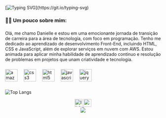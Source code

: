 [![Typing SVG](https://readme-typing-svg.demolab.com?font=Roboto&pause=1000&color=4E28B0&width=435&lines=Hello+World!!+Welcolme!)](https://git.io/typing-svg)



<h3 align="left">👩‍💻  Um pouco sobre mim:</h3>

###

<p align="left">Olá, me chamo Danielle e estou em uma emocionante jornada de transição de carreira para a área de tecnologia, com foco em programação. Tenho me dedicado ao aprendizado de desenvolvimento Front-End, incluindo HTML, CSS e JavaScript, além de explorar serviços em nuvem com AWS. Estou animada para aplicar minha habilidade de aprendizado contínuo e resolução de problemas em projetos que unam criatividade e tecnologia.</p>

###

<div align="left">
  <img src="https://cdn.jsdelivr.net/gh/devicons/devicon/icons/amazonwebservices/amazonwebservices-line-wordmark.svg" height="40" alt="amazonwebservices logo"  />
  <img width="12" />
  <img src="https://cdn.jsdelivr.net/gh/devicons/devicon/icons/css3/css3-original.svg" height="40" alt="css3 logo"  />
  <img width="12" />
  <img src="https://cdn.jsdelivr.net/gh/devicons/devicon/icons/html5/html5-original.svg" height="40" alt="html5 logo"  />
  <img width="12" />
  <img src="https://cdn.jsdelivr.net/gh/devicons/devicon/icons/javascript/javascript-original.svg" height="40" alt="javascript logo"  />
  <img width="12" />
  <img src="https://cdn.jsdelivr.net/gh/devicons/devicon/icons/jquery/jquery-original.svg" height="40" alt="jquery logo"  />
</div>

###

![Top Langs](https://github-readme-stats.vercel.app/api/top-langs/?username=anuraghazra&hide_progress=true)


<div align="center">
  <a href="https://www.linkedin.com/in/daniellepereira1992/" target="_blank">
    <img src="https://img.shields.io/static/v1?message=LinkedIn&logo=linkedin&label=&color=0077B5&logoColor=white&labelColor=&style=for-the-badge" height="25" alt="linkedin logo"  />
  </a>
  <a href="daniellepereira1992@gmail.com" target="_blank">
    <img src="https://img.shields.io/static/v1?message=Gmail&logo=gmail&label=&color=D14836&logoColor=white&labelColor=&style=for-the-badge" height="25" alt="gmail logo"  />
  </a>
</div>

<div align="center">
  <img src="https://visitor-badge.laobi.icu/badge?page_id=DaniellePereiraS.DaniellePereiraS&"  />
</div>

<!--
**DaniellePereiraS/DaniellePereiraS** is a ✨ _special_ ✨ repository because its `README.md` (this file) appears on your GitHub profile.

Here are some ideas to get you started:

- 🔭 I’m currently working on ...
- 🌱 I’m currently learning ...
- 👯 I’m looking to collaborate on ...
- 🤔 I’m looking for help with ...
- 💬 Ask me about ...
- 📫 How to reach me: ...
- 😄 Pronouns: ...
- ⚡ Fun fact: ...
-->
